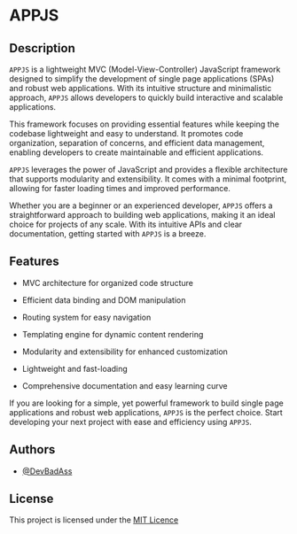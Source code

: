 # APPJS

## Description

`APPJS` is a lightweight MVC (Model-View-Controller) JavaScript framework designed to simplify the development of single page applications (SPAs) and robust web applications. With its intuitive structure and minimalistic approach, `APPJS` allows developers to quickly build interactive and scalable applications.

This framework focuses on providing essential features while keeping the codebase lightweight and easy to understand. It promotes code organization, separation of concerns, and efficient data management, enabling developers to create maintainable and efficient applications.

`APPJS` leverages the power of JavaScript and provides a flexible architecture that supports modularity and extensibility. It comes with a minimal footprint, allowing for faster loading times and improved performance.

Whether you are a beginner or an experienced developer, `APPJS` offers a straightforward approach to building web applications, making it an ideal choice for projects of any scale. With its intuitive APIs and clear documentation, getting started with `APPJS` is a breeze.

## Features

- MVC architecture for organized code structure

- Efficient data binding and DOM manipulation

- Routing system for easy navigation

- Templating engine for dynamic content rendering

- Modularity and extensibility for enhanced customization

- Lightweight and fast-loading

- Comprehensive documentation and easy learning curve

If you are looking for a simple, yet powerful framework to build single page applications and robust web applications, `APPJS` is the perfect choice. Start developing your next project with ease and efficiency using `APPJS`.

## Authors

- [@DevBadAss](https://www.github.com/devbadass)

## License

This project is licensed under the [MIT Licence](https://choosealicense.com/licenses/mit/)
